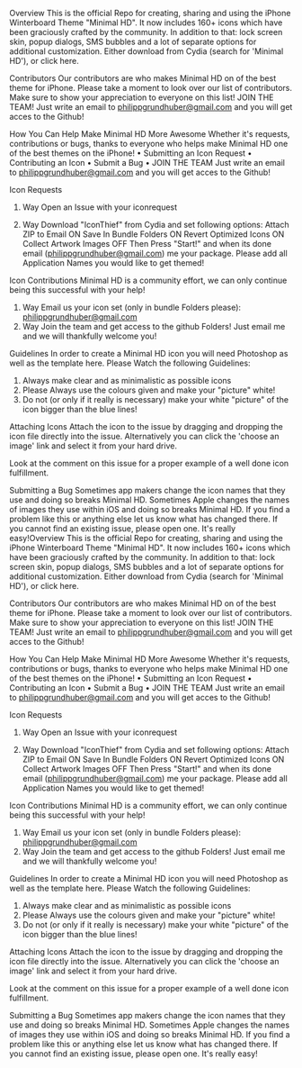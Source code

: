 Overview
This is the official Repo for creating, sharing and using the iPhone Winterboard Theme "Minimal HD".
It now includes 160+ icons which have been graciously crafted by the community. In addition to that: lock screen skin, popup dialogs, SMS bubbles and a lot of separate options for additional customization.
Either download from Cydia (search for 'Minimal HD'), or click here.

Contributors
Our contributors are who makes Minimal HD on of the best theme for iPhone. Please take a moment to look over our list of contributors.
Make sure to show your appreciation to everyone on this list!
JOIN THE TEAM! Just write an email to philippgrundhuber@gmail.com and you will get acces to the Github!

How You Can Help Make Minimal HD More Awesome
Whether it's requests, contributions or bugs, thanks to everyone who helps make Minimal HD one of the best themes on the iPhone!
	•	Submitting an Icon Request
	•	Contributing an Icon
	•	Submit a Bug
	•	JOIN THE TEAM Just write an email to philippgrundhuber@gmail.com and you will get acces to the Github!

Icon Requests
1. Way
Open an Issue with your iconrequest

2. Way
Download "IconThief" from Cydia and set following options:
Attach ZIP to Email ON
Save In Bundle Folders ON
Revert Optimized Icons ON
Collect Artwork Images OFF
Then Press "Start!" and when its done email (philippgrundhuber@gmail.com) me your package. Please add all Application Names you would like to get themed! 

Icon Contributions
Minimal HD is a community effort, we can only continue being this successful with your help!
1. Way
Email us your icon set (only in bundle Folders please): philippgrundhuber@gmail.com
2. Way
Join the team and get access to the github Folders! Just email me and we will thankfully welcome you!

Guidelines
In order to create a Minimal HD icon you will need Photoshop as well as the template here.
Please Watch the following Guidelines: 
1. Always make clear and as minimalistic as possible icons
2. Please Always use the colours given and make your "picture" white!
3. Do not (or only if it really is necessary) make your white "picture" of the icon bigger than the blue lines!

Attaching Icons
Attach the icon to the issue by dragging and dropping the icon file directly into the issue.
Alternatively you can click the 'choose an image' link and select it from your hard drive.

Look at the comment on this issue for a proper example of a well done icon fulfillment.

Submitting a Bug
Sometimes app makers change the icon names that they use and doing so breaks Minimal HD. Sometimes Apple changes the names of images they use within iOS and doing so breaks Minimal HD. If you find a problem like this or anything else let us know what has changed there. If you cannot find an existing issue, please open one. It's really easy!Overview
This is the official Repo for creating, sharing and using the iPhone Winterboard Theme "Minimal HD".
It now includes 160+ icons which have been graciously crafted by the community. In addition to that: lock screen skin, popup dialogs, SMS bubbles and a lot of separate options for additional customization.
Either download from Cydia (search for 'Minimal HD'), or click here.

Contributors
Our contributors are who makes Minimal HD on of the best theme for iPhone. Please take a moment to look over our list of contributors.
Make sure to show your appreciation to everyone on this list!
JOIN THE TEAM! Just write an email to philippgrundhuber@gmail.com and you will get acces to the Github!

How You Can Help Make Minimal HD More Awesome
Whether it's requests, contributions or bugs, thanks to everyone who helps make Minimal HD one of the best themes on the iPhone!
	•	Submitting an Icon Request
	•	Contributing an Icon
	•	Submit a Bug
	•	JOIN THE TEAM Just write an email to philippgrundhuber@gmail.com and you will get acces to the Github!

Icon Requests
1. Way
Open an Issue with your iconrequest

2. Way
Download "IconThief" from Cydia and set following options:
Attach ZIP to Email ON
Save In Bundle Folders ON
Revert Optimized Icons ON
Collect Artwork Images OFF
Then Press "Start!" and when its done email (philippgrundhuber@gmail.com) me your package. Please add all Application Names you would like to get themed! 

Icon Contributions
Minimal HD is a community effort, we can only continue being this successful with your help!
1. Way
Email us your icon set (only in bundle Folders please): philippgrundhuber@gmail.com
2. Way
Join the team and get access to the github Folders! Just email me and we will thankfully welcome you!

Guidelines
In order to create a Minimal HD icon you will need Photoshop as well as the template here.
Please Watch the following Guidelines: 
1. Always make clear and as minimalistic as possible icons
2. Please Always use the colours given and make your "picture" white!
3. Do not (or only if it really is necessary) make your white "picture" of the icon bigger than the blue lines!

Attaching Icons
Attach the icon to the issue by dragging and dropping the icon file directly into the issue.
Alternatively you can click the 'choose an image' link and select it from your hard drive.

Look at the comment on this issue for a proper example of a well done icon fulfillment.

Submitting a Bug
Sometimes app makers change the icon names that they use and doing so breaks Minimal HD. Sometimes Apple changes the names of images they use within iOS and doing so breaks Minimal HD. If you find a problem like this or anything else let us know what has changed there. If you cannot find an existing issue, please open one. It's really easy!
